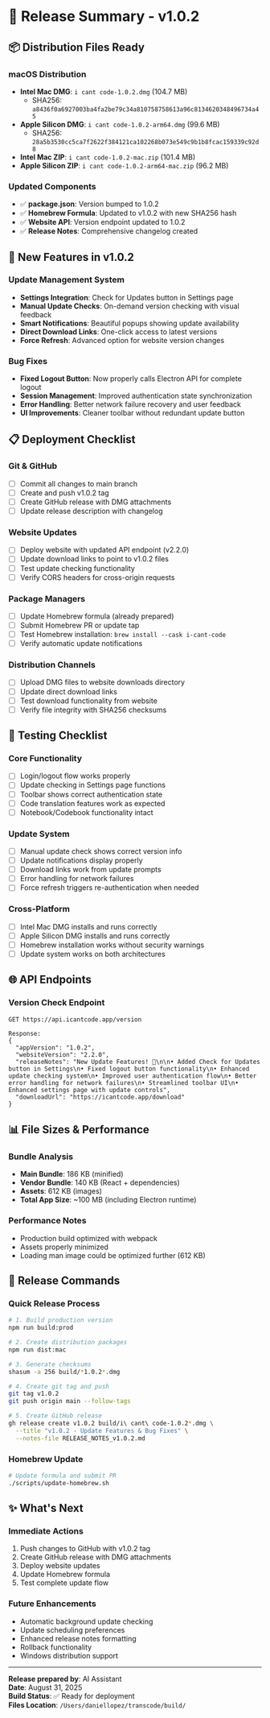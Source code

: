# 🚀 Release Summary - v1.0.2

## 📦 **Distribution Files Ready**

### **macOS Distribution**
- **Intel Mac DMG**: `i cant code-1.0.2.dmg` (104.7 MB)
  - SHA256: `a8436f0a6927003ba4fa2be79c34a810758758613a96c8134620348496734a45`
- **Apple Silicon DMG**: `i cant code-1.0.2-arm64.dmg` (99.6 MB)  
  - SHA256: `28a5b3530cc5ca7f2622f384121ca102268b073e549c9b1b8fcac159339c92d8`
- **Intel Mac ZIP**: `i cant code-1.0.2-mac.zip` (101.4 MB)
- **Apple Silicon ZIP**: `i cant code-1.0.2-arm64-mac.zip` (96.2 MB)

### **Updated Components**
- ✅ **package.json**: Version bumped to 1.0.2
- ✅ **Homebrew Formula**: Updated to v1.0.2 with new SHA256 hash
- ✅ **Website API**: Version endpoint updated to 1.0.2
- ✅ **Release Notes**: Comprehensive changelog created

## 🔄 **New Features in v1.0.2**

### **Update Management System**
- **Settings Integration**: Check for Updates button in Settings page
- **Manual Update Checks**: On-demand version checking with visual feedback
- **Smart Notifications**: Beautiful popups showing update availability
- **Direct Download Links**: One-click access to latest versions
- **Force Refresh**: Advanced option for website version changes

### **Bug Fixes**
- **Fixed Logout Button**: Now properly calls Electron API for complete logout
- **Session Management**: Improved authentication state synchronization
- **Error Handling**: Better network failure recovery and user feedback
- **UI Improvements**: Cleaner toolbar without redundant update button

## 📋 **Deployment Checklist**

### **Git & GitHub**
- [ ] Commit all changes to main branch
- [ ] Create and push v1.0.2 tag
- [ ] Create GitHub release with DMG attachments
- [ ] Update release description with changelog

### **Website Updates**
- [ ] Deploy website with updated API endpoint (v2.2.0)
- [ ] Update download links to point to v1.0.2 files
- [ ] Test update checking functionality
- [ ] Verify CORS headers for cross-origin requests

### **Package Managers**
- [ ] Update Homebrew formula (already prepared)
- [ ] Submit Homebrew PR or update tap
- [ ] Test Homebrew installation: `brew install --cask i-cant-code`
- [ ] Verify automatic update notifications

### **Distribution Channels**
- [ ] Upload DMG files to website downloads directory
- [ ] Update direct download links
- [ ] Test download functionality from website
- [ ] Verify file integrity with SHA256 checksums

## 🧪 **Testing Checklist**

### **Core Functionality**
- [ ] Login/logout flow works properly
- [ ] Update checking in Settings page functions
- [ ] Toolbar shows correct authentication state
- [ ] Code translation features work as expected
- [ ] Notebook/Codebook functionality intact

### **Update System**
- [ ] Manual update check shows correct version info
- [ ] Update notifications display properly
- [ ] Download links work from update prompts
- [ ] Error handling for network failures
- [ ] Force refresh triggers re-authentication when needed

### **Cross-Platform**
- [ ] Intel Mac DMG installs and runs correctly
- [ ] Apple Silicon DMG installs and runs correctly
- [ ] Homebrew installation works without security warnings
- [ ] Update system works on both architectures

## 🌐 **API Endpoints**

### **Version Check Endpoint**
```
GET https://api.icantcode.app/version

Response:
{
  "appVersion": "1.0.2",
  "websiteVersion": "2.2.0", 
  "releaseNotes": "New Update Features! 🔄\n\n• Added Check for Updates button in Settings\n• Fixed logout button functionality\n• Enhanced update checking system\n• Improved user authentication flow\n• Better error handling for network failures\n• Streamlined toolbar UI\n• Enhanced settings page with update controls",
  "downloadUrl": "https://icantcode.app/download"
}
```

## 📊 **File Sizes & Performance**

### **Bundle Analysis**
- **Main Bundle**: 186 KB (minified)
- **Vendor Bundle**: 140 KB (React + dependencies)
- **Assets**: 612 KB (images)
- **Total App Size**: ~100 MB (including Electron runtime)

### **Performance Notes**
- Production build optimized with webpack
- Assets properly minimized
- Loading man image could be optimized further (612 KB)

## 🚀 **Release Commands**

### **Quick Release Process**
```bash
# 1. Build production version
npm run build:prod

# 2. Create distribution packages  
npm run dist:mac

# 3. Generate checksums
shasum -a 256 build/*1.0.2*.dmg

# 4. Create git tag and push
git tag v1.0.2
git push origin main --follow-tags

# 5. Create GitHub release
gh release create v1.0.2 build/i\ cant\ code-1.0.2*.dmg \
  --title "v1.0.2 - Update Features & Bug Fixes" \
  --notes-file RELEASE_NOTES_v1.0.2.md
```

### **Homebrew Update**
```bash
# Update formula and submit PR
./scripts/update-homebrew.sh
```

## ✨ **What's Next**

### **Immediate Actions**
1. Push changes to GitHub with v1.0.2 tag
2. Create GitHub release with DMG attachments  
3. Deploy website updates
4. Update Homebrew formula
5. Test complete update flow

### **Future Enhancements**
- Automatic background update checking
- Update scheduling preferences  
- Enhanced release notes formatting
- Rollback functionality
- Windows distribution support

---

**Release prepared by**: AI Assistant  
**Date**: August 31, 2025  
**Build Status**: ✅ Ready for deployment  
**Files Location**: `/Users/daniellopez/transcode/build/`
